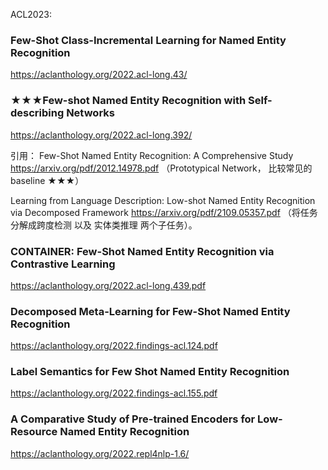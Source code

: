 ACL2023:

### Few-Shot Class-Incremental Learning for Named Entity Recognition
https://aclanthology.org/2022.acl-long.43/


### ★★★Few-shot Named Entity Recognition with Self-describing Networks
https://aclanthology.org/2022.acl-long.392/

引用：
Few-Shot Named Entity Recognition: A Comprehensive Study https://arxiv.org/pdf/2012.14978.pdf
（Prototypical Network， 比较常见的baseline ★★★）

Learning from Language Description: Low-shot Named Entity Recognition via Decomposed Framework https://arxiv.org/pdf/2109.05357.pdf 
（将任务分解成跨度检测 以及 实体类推理 两个子任务）。
  
  
### CONTAINER: Few-Shot Named Entity Recognition via Contrastive Learning
https://aclanthology.org/2022.acl-long.439.pdf

### Decomposed Meta-Learning for Few-Shot Named Entity Recognition
https://aclanthology.org/2022.findings-acl.124.pdf

### Label Semantics for Few Shot Named Entity Recognition
https://aclanthology.org/2022.findings-acl.155.pdf

### A Comparative Study of Pre-trained Encoders for Low-Resource Named Entity Recognition
https://aclanthology.org/2022.repl4nlp-1.6/
